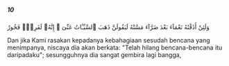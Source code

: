 ##### 10

<span class="ayah">وَلَئِنْ أَذَقْنَٰهُ نَعْمَآءَ بَعْدَ ضَرَّآءَ مَسَّتْهُ لَيَقُولَنَّ ذَهَبَ ٱلسَّيِّـَٔاتُ عَنِّىٓ ۚ إِنَّهُۥ لَفَرِحٌۭ فَخُورٌ</span>

<span class="ayah_translation">Dan jika Kami rasakan kepadanya kebahagiaan sesudah bencana yang menimpanya, niscaya dia akan berkata: "Telah hilang bencana-bencana itu daripadaku"; sesungguhnya dia sangat gembira lagi bangga,</span>
